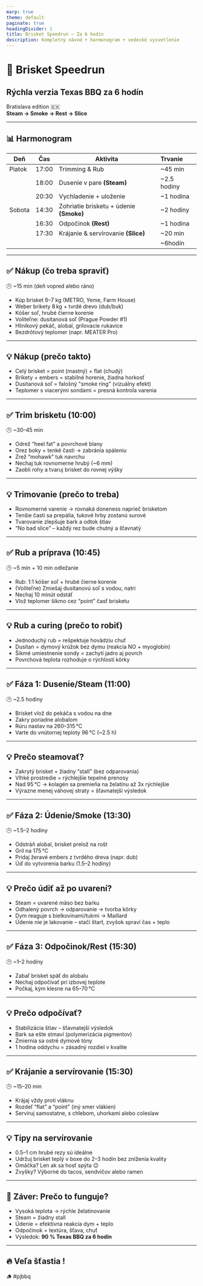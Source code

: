 ```yaml
---
marp: true
theme: default
paginate: true
headingDivider: 1
title: Brisket Speedrun – Za 6 hodín
description: Kompletný návod + harmonogram + vedecké vysvetlenie
---
```


# 🥩 Brisket Speedrun  
## Rýchla verzia Texas BBQ za 6 hodín  
Bratislava edition 🇸🇰  
**Steam → Smoke → Rest → Slice**

---

## 📊 Harmonogram

| Deň       | Čas       | Aktivita                   | Trvanie      |
|-----------|-----------|----------------------------|:--------------|
| Piatok     | 17:00     | Trimming & Rub             | ~45 min      |
|      | 18:00     | Dusenie v pare **(Steam)**     | ~2.5 hodiny  |
|      | 20:30     | Vychladenie + uloženie     | ~1 hodina    |
| Sobota     | 14:30     | Zohriatie brisketu + údenie **(Smoke)**      | ~2 hodiny    |
|      | 16:30     | Odpočinok **(Rest)**             | ~1 hodina    |
|      | 17:30     | Krájanie & servírovanie **(Slice)** | ~20 min      |
|      | |     | ~6hodín |

---

## ✅ Nákup (čo treba spraviť)  
🕒 ~15 min (deň vopred alebo ráno)

- Kúp brisket 6–7 kg (METRO, Yeme, Farm House)
- Weber brikety 8 kg + tvrdé drevo (dub/buk)
- Kóšer soľ, hrubé čierne korenie
- Voliteľne: dusitanová soľ (Prague Powder #1)
- Hliníkový pekáč, alobal, grilovacie rukavice
- Bezdrôtový teplomer (napr. MEATER Pro)

---

## 💡 Nákup (prečo takto)

- Celý brisket = point (mastný) + flat (chudý)  
- Brikety + embers = stabilné horenie, žiadna horkosť  
- Dusitanová soľ = falošný "smoke ring" (vizuálny efekt)  
- Teplomer s viacerými sondami = presná kontrola varenia

---

## ✅ Trim brisketu (10:00)
🕒 ~30–45 min

- Odrež “heel fat” a povrchové blany
- Orez boky + tenké časti → zabránia spáleniu
- Zrež “mohawk” tuk navrchu
- Nechaj tuk rovnomerne hrubý (~6 mm)
- Zaobli rohy a tvaruj brisket do rovnej výšky

---

## 💡 Trimovanie (prečo to treba)

- Rovnomerné varenie → rovnaká doneness naprieč brisketom  
- Tenšie časti sa prepália, tukové hrby zostanú surové  
- Tvarovanie zlepšuje bark a odtok štiav  
- “No bad slice” – každý rez bude chutný a šťavnatý

---

## ✅ Rub a príprava (10:45)
🕒 ~5 min + 10 min odležanie

- Rub: 1:1 kóšer soľ + hrubé čierne korenie  
- (Voliteľne) Zmiešaj dusitanovú soľ s vodou, natri  
- Nechaj 10 minút odstáť  
- Vlož teplomer šikmo cez “point” časť brisketu

---

## 💡 Rub a curing (prečo to robiť)

- Jednoduchý rub = rešpektuje hovädziu chuť  
- Dusitan = dymový krúžok bez dymu (reakcia NO + myoglobín)  
- Šikmé umiestnenie sondy = zachytí jadro aj povrch  
- Povrchová teplota rozhoduje o rýchlosti kôrky

---

## ✅ Fáza 1: Dusenie/Steam (11:00)
🕒 ~2.5 hodiny

- Brisket vlož do pekáča s vodou na dne
- Zakry poriadne alobalom  
- Rúru nastav na 260–315 °C  
- Varte do vnútornej teploty 96 °C (~2.5 h)

---

## 💡 Prečo steamovať?

- Zakrytý brisket = žiadny “stall” (bez odparovania)  
- Vlhké prostredie = rýchlejšie tepelné prenosy  
- Nad 95 °C → kolagén sa premieňa na želatínu až 3x rýchlejšie  
- Výrazne menej váhovej straty = šťavnatejší výsledok

---

## ✅ Fáza 2: Údenie/Smoke (13:30)
🕒 ~1.5–2 hodiny

- Odstráň alobal, brisket prelož na rošt  
- Gril na 175 °C  
- Pridaj žeravé embers z tvrdého dreva (napr. dub)  
- Úď do vytvorenia barku (1.5–2 hodiny)

---

## 💡 Prečo údiť až po uvarení?

- Steam = uvarené mäso bez barku  
- Odhalený povrch → odparovanie → tvorba kôrky  
- Dym reaguje s bielkovinami/tukmi → Maillard  
- Údenie nie je lakovanie – stačí štart, zvyšok spraví čas + teplo

---

## ✅ Fáza 3: Odpočinok/Rest (15:30)
🕒 ~1–2 hodiny

- Zabaľ brisket späť do alobalu  
- Nechaj odpočívať pri izbovej teplote  
- Počkaj, kým klesne na 65–70 °C

---

## 💡 Prečo odpočívať?

- Stabilizácia štiav – šťavnatejší výsledok  
- Bark sa ešte stmaví (polymerizácia pigmentov)  
- Zmiernia sa ostré dymové tóny  
- 1 hodina oddychu = zásadný rozdiel v kvalite

---

## ✅ Krájanie a servírovanie (15:30)
🕒 ~15–20 min

- Krájaj vždy proti vláknu  
- Rozdeľ “flat” a “point” (iný smer vlákien)  
- Servíruj samostatne, s chlebom, uhorkami alebo coleslaw

---

## 💡 Tipy na servírovanie

- 0.5–1 cm hrubé rezy sú ideálne  
- Udržuj brisket teplý v boxe do 2–3 hodín bez zníženia kvality  
- Omáčka? Len ak sa hosť spýta 😉  
- Zvyšky? Výborné do tacos, sendvičov alebo ramen

---

## 🎯 Záver: Prečo to funguje?

- Vysoká teplota → rýchle želatinovanie  
- Steam = žiadny stall  
- Údenie = efektívna reakcia dym + teplo  
- Odpočinok = textúra, šťava, chuť  
- Výsledok: **90 % Texas BBQ za 6 hodín**

---

## 🔥 Veľa šťastia !  

🪵 #pjbbq
